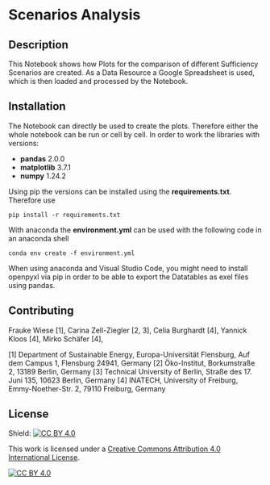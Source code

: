 # Scenarios Analysis

## Description

This Notebook shows how Plots for the comparison of different Sufficiency Scenarios are created. As a Data Resource a Google Spreadsheet is used, which is then loaded and processed by the Notebook.

## Installation

The Notebook can directly be used to create the plots. Therefore either the whole notebook can be run or cell by cell. In order to work the libraries with versions:
- __pandas__ 2.0.0
- __matplotlib__ 3.7.1
- __numpy__ 1.24.2 

Using pip the versions can be installed using the __requirements.txt__. Therefore use
```
pip install -r requirements.txt
```

With anaconda the __environment.yml__ can be used with the following code in an anaconda shell
```
conda env create -f environment.yml
```

When using anaconda and Visual Studio Code, you might need to install openpyxl via pip in order to be able to export the Datatables as exel files using pandas. 


## Contributing
Frauke Wiese [1], 
Carina Zell-Ziegler [2, 3], 
Celia Burghardt [4], 
Yannick Kloos [4], 
Mirko Schäfer [4],

[1] Department of Sustainable Energy, Europa-Universität Flensburg, Auf dem Campus 1, Flensburg 24941, Germany
[2] Öko-Institut, Borkumstraße 2, 13189 Berlin, Germany
[3] Technical University of Berlin, Straße des 17. Juni 135, 10623 Berlin, Germany
[4] INATECH, University of Freiburg, Emmy-Noether-Str. 2, 79110 Freiburg, Germany

## License
Shield: [![CC BY 4.0][cc-by-shield]][cc-by]

This work is licensed under a
[Creative Commons Attribution 4.0 International License][cc-by].

[![CC BY 4.0][cc-by-image]][cc-by]

[cc-by]: http://creativecommons.org/licenses/by/4.0/
[cc-by-image]: https://i.creativecommons.org/l/by/4.0/88x31.png
[cc-by-shield]: https://img.shields.io/badge/License-CC%20BY%204.0-lightgrey.svg
